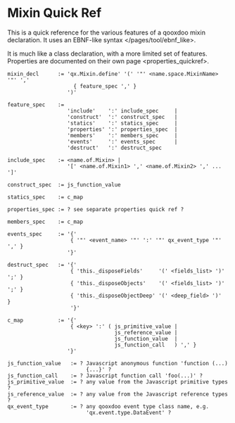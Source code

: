 Mixin Quick Ref
===============

This is a quick reference for the various features of a qooxdoo mixin declaration. It uses an EBNF-like syntax \</pages/tool/ebnf\_like\>.

It is much like a class declaration, with a more limited set of features. Properties are documented on their own page \<properties\_quickref\>.

    mixin_decl      := 'qx.Mixin.define' '(' '"' <name.space.MixinName> '"' ','
                         { feature_spec ',' }
                       ')'

    feature_spec    := 
                       'include'    ':' include_spec     |
                       'construct'  ':' construct_spec   |
                       'statics'    ':' statics_spec     |
                       'properties' ':' properties_spec  |
                       'members'    ':' members_spec     |
                       'events'     ':' events_spec      |
                       'destruct'   ':' destruct_spec 

    include_spec    := <name.of.Mixin> | 
                       '[' <name.of.Mixin1> ',' <name.of.Mixin2> ',' ... ']'

    construct_spec  := js_function_value

    statics_spec    := c_map

    properties_spec := ? see separate properties quick ref ?

    members_spec    := c_map

    events_spec     := '{' 
                        { '"' <event_name> '"' ':' '"' qx_event_type '"' ',' }
                       '}'

    destruct_spec   := '{' 
                        { 'this._disposeFields'     '(' <fields_list> ')' ';' }
                        { 'this._disposeObjects'    '(' <fields_list> ')' ';' }
                        { 'this._disposeObjectDeep' '(' <deep_field> ')'      }
                        '}'

    c_map           := '{'
                        { <key> ':' ( js_primitive_value | 
                                      js_reference_value | 
                                      js_function_value  |
                                      js_function_call   ) ',' } 
                       '}'

    js_function_value   := ? Javascript anonymous function 'function (...) 
                             {...}' ?
    js_function_call    := ? Javascript function call 'foo(...)' ?
    js_primitive_value  := ? any value from the Javascript primitive types ?
    js_reference_value  := ? any value from the Javascript reference types ?
    qx_event_type       := ? any qooxdoo event type class name, e.g. 
                             'qx.event.type.DataEvent' ?
